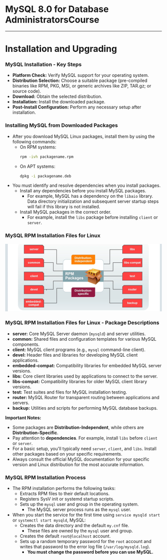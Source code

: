 # MySQL 8.0 for Database AdministratorsCourse

---

# Installation and Upgrading

### MySQL Installation - Key Steps

* **Platform Check:** Verify MySQL support for your operating system.
* **Distribution Selection:** Choose a suitable package (pre-compiled binaries like RPM, PKG, MSI, or generic archives like ZIP, TAR.gz; or source code).
* **Download:** Obtain the selected distribution.
* **Installation:** Install the downloaded package.
* **Post-Install Configuration:** Perform any necessary setup after installation.

### Installing MySQL from Downloaded Packages

* After you download MySQL Linux packages, install them by using the following commands:
    * On RPM systems:
        ```bash
        rpm -ivh packagename.rpm
        ```
    * On APT systems:
        ```bash
        dpkg -i packagename.deb
        ```
* You must identify and resolve dependencies when you install packages.
    * Install any dependencies before you install MySQL packages.
        * For example, MySQL has a dependency on the `libaio` library. Data directory initialization and subsequent server startup steps will fail if this library is not installed.
    * Install MySQL packages in the correct order.
        * For example, install the `libs` package before installing `client` or `server`.

### MySQL RPM Installation Files for Linux

![alt text](image-1.png)

### MySQL RPM Installation Files for Linux - Package Descriptions

* **server:** Core MySQL Server daemon (`mysqld`) and server utilities.
* **common:** Shared files and configuration templates for various MySQL components.
* **client:** MySQL client programs (e.g., `mysql` command-line client).
* **devel:** Header files and libraries for developing MySQL client applications.
* **embedded-compat:** Compatibility libraries for embedded MySQL server versions.
* **libs:** Core client libraries used by applications to connect to the server.
* **libs-compat:** Compatibility libraries for older MySQL client library versions.
* **test:** Test suites and files for MySQL installation testing.
* **router:** MySQL Router for transparent routing between applications and servers.
* **backup:** Utilities and scripts for performing MySQL database backups.

**Important Notes:**

* Some packages are **Distribution-Independent**, while others are **Distribution-Specific**.
* Pay attention to **dependencies**. For example, install `libs` before `client` or `server`.
* For a basic setup, you'll typically need `server`, `client`, and `libs`. Install other packages based on your specific requirements.
* Always consult the official MySQL documentation for your specific version and Linux distribution for the most accurate information.

### MySQL RPM Installation Process

* The RPM installation performs the following tasks:
    * Extracts RPM files to their default locations.
    * Registers SysV init or systemd startup scripts.
    * Sets up the `mysql` user and group in the operating system.
        * The MySQL server process runs as the `mysql` user.
* When you start the service for the first time using `service mysqld start` or `systemctl start mysqld`, MySQL:
    * Creates the data directory and the default `my.cnf` file.
        * These files are owned by the `mysql` user and group.
    * Creates the default `root@localhost` account.
    * Sets up a random temporary password for the `root` account and writes that password to the error log file (`/var/log/mysqld.log`).
        * **You must change the password before you can use MySQL.**


        